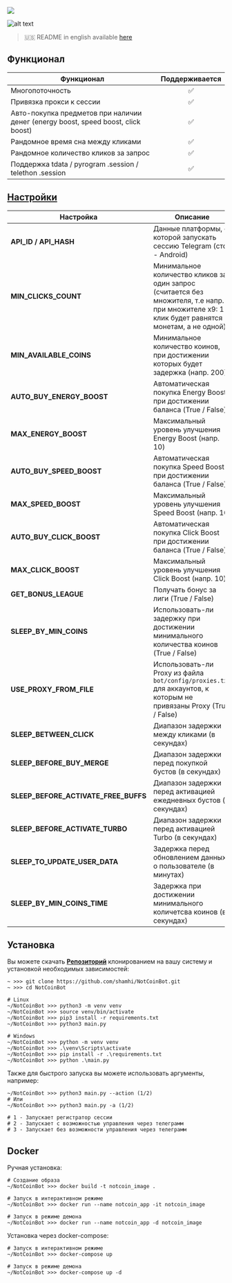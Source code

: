 [<img src="https://img.shields.io/badge/Telegram-%40Me-orange">](https://t.me/sho6ot)

![alt text](https://i.imgur.com/PDYwSJ9.png)

> 🇺🇸 README in english available [here](README-EN.md)

## Функционал  
| Функционал                                         | Поддерживается      |
|----------------------------------------------------|:-------------------:|
| Многопоточность                                    | ✅                  |
| Привязка прокси к сессии                          | ✅                  |
| Авто-покупка предметов при наличии денег (energy boost, speed boost, click boost) | ✅                  |
| Рандомное время сна между кликами                  | ✅                  |
| Рандомное количество кликов за запрос              | ✅                  |
| Поддержка tdata / pyrogram .session / telethon .session | ✅                  |


## [Настройки](https://github.com/shamhi/NotCoinBot/blob/main/bot/config/config.py)
| Настройка                            | Описание                                                                                                                                        |
|--------------------------------------|-------------------------------------------------------------------------------------------------------------------------------------------------|
| **API_ID / API_HASH**                | Данные платформы, с которой запускать сессию Telegram (сток - Android)                                                                          |
| **MIN_CLICKS_COUNT**                 | Минимальное количество кликов за один запрос (считается без множителя, т.е напр. при множителе x9: 1 клик будет равнятся 9 монетам, а не одной) |
| **MIN_AVAILABLE_COINS**              | Минимальное количество коинов, при достижении которых будет задержка (напр. 200)                                                                |
| **AUTO_BUY_ENERGY_BOOST**            | Автоматическая покупка Energy Boost при достижении баланса (True / False)                                                                       |
| **MAX_ENERGY_BOOST**                 | Максимальный уровень улучшения Energy Boost (напр. 10)                                                                                          |
| **AUTO_BUY_SPEED_BOOST**             | Автоматическая покупка Speed Boost при достижении баланса (True / False)                                                                        |
| **MAX_SPEED_BOOST**                  | Максимальный уровень улучшения Speed Boost (напр. 10)                                                                                           |
| **AUTO_BUY_CLICK_BOOST**             | Автоматическая покупка Click Boost при достижении баланса (True / False)                                                                        |
| **MAX_CLICK_BOOST**                  | Максимальный уровень улучшения Click Boost (напр. 10)                                                                                           |
| **GET_BONUS_LEAGUE**                  | Получать бонус за лиги (True / False)                                                                                                           |
| **SLEEP_BY_MIN_COINS**               | Использовать-ли задержку при достижении минимального количества коинов (True / False)                                                           |
| **USE_PROXY_FROM_FILE**              | Использовать-ли Proxy из файла `bot/config/proxies.txt` для аккаунтов, к которым не привязаны Proxy (True / False)                              |
| **SLEEP_BETWEEN_CLICK**              | Диапазон задержки между кликами (в секундах)                                                                                                    |
| **SLEEP_BEFORE_BUY_MERGE**           | Диапазон задержки перед покупкой бустов (в секундах)                                                                                            |
| **SLEEP_BEFORE_ACTIVATE_FREE_BUFFS** | Диапазон задержки перед активацией ежедневных бустов (в секундах)                                                                               |
| **SLEEP_BEFORE_ACTIVATE_TURBO**      | Диапазон задержки перед активацией Turbo (в секундах)                                                                                           |
| **SLEEP_TO_UPDATE_USER_DATA**        | Задержка перед обновлением данных о пользователе (в минутах)                                                                                    |
| **SLEEP_BY_MIN_COINS_TIME**          | Задержка при достижении минимального количетсва коинов (в секундах)                                                                             |


## Установка
Вы можете скачать [**Репозиторий**](https://github.com/shamhi/NotCoinBot) клонированием на вашу систему и установкой необходимых зависимостей:
```shell
~ >>> git clone https://github.com/shamhi/NotCoinBot.git 
~ >>> cd NotCoinBot

# Linux
~/NotCoinBot >>> python3 -m venv venv
~/NotCoinBot >>> source venv/bin/activate
~/NotCoinBot >>> pip3 install -r requirements.txt
~/NotCoinBot >>> python3 main.py

# Windows
~/NotCoinBot >>> python -m venv venv
~/NotCoinBot >>> .\venv\Scripts\activate
~/NotCoinBot >>> pip install -r .\requirements.txt
~/NotCoinBot >>> python .\main.py
```

Также для быстрого запуска вы можете использовать аргументы, например:
```shell
~/NotCoinBot >>> python3 main.py --action (1/2)
# Или
~/NotCoinBot >>> python3 main.py -a (1/2)

# 1 - Запускает регистратор сессии
# 2 - Запускает с возможностью управления через телеграмм
# 3 - Запускает без возможности управления через телеграмм
```

## Docker
Ручная установка:
```shell
# Создание образа
~/NotCoinBot >>> docker build -t notcoin_image .

# Запуск в интерактивном режиме
~/NotCoinBot >>> docker run --name notcoin_app -it notcoin_image

# Запуск в режиме демона
~/NotCoinBot >>> docker run --name notcoin_app -d notcoin_image
```

Установка через docker-compose:
```shell
# Запуск в интерактивном режиме
~/NotCoinBot >>> docker-compose up

# Запуск в режиме демона
~/NotCoinBot >>> docker-compose up -d
```
